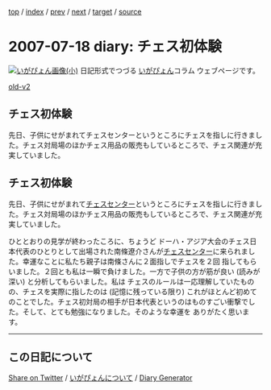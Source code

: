 [top](https://igapyon.github.io/diary/) 
 / [index](https://igapyon.github.io/diary/2007/index.html) 
 / [prev](https://igapyon.github.io/diary/2007/ig070712.html) 
 / [next](https://igapyon.github.io/diary/2007/ig070720.html) 
 / [target](https://igapyon.github.io/diary/2007/ig070718.html) 
 / [source](https://github.com/igapyon/diary/blob/gh-pages/2007/ig070718.html.src.md) 

2007-07-18 diary: チェス初体験
=====================================================================================================
[![いがぴょん画像(小)](https://igapyon.github.io/diary/images/iga200306s.jpg "いがぴょん")](https://igapyon.github.io/diary/memo/memoigapyon.html) 日記形式でつづる [いがぴょん](https://igapyon.github.io/diary/memo/memoigapyon.html)コラム ウェブページです。

[old-v2](ig070718-orig.html)

## チェス初体験

先日、子供にせがまれてチェスセンターというところにチェスを指しに行きました。チェス対局場のほかチェス用品の販売もしているところで、チェス関連が充実していました。


## チェス初体験

先日、子供にせがまれて[チェスセンター](http://www.jca-chess.com/tyesusentaa.htm)というところにチェスを指しに行きました。チェス対局場のほかチェス用品の販売もしているところで、チェス関連が充実していました。

ひととおりの見学が終わったころに、ちょうど ドーハ・アジア大会のチェス日本代表のひとりとして出場された南條遼介さんが[チェスセンター](http://www.jca-chess.com/tyesusentaa.htm)に来られました。幸運なことに私たち親子は南條さんに２面指しでチェスを２回 指してもらいました。２回とも私は一瞬で負けました。一方で子供の方が筋が良い
(読みが深い) と分析してもらいました。私は チェスのルールは一応理解していたものの、チェスを実際に指したのは (記憶に残っている限り) これがほとんど初めてのことでした。チェス初対局の相手が日本代表というのはものすごい衝撃でした。そして、とても勉強になりました。そのような幸運を ありがたく思います。

----------------------------------------------------------------------------------------------------

## この日記について

[Share on Twitter](https://twitter.com/intent/tweet?hashtags=igapyon%2Cdiary%2C%E3%81%84%E3%81%8C%E3%81%B4%E3%82%87%E3%82%93&text=%E3%83%81%E3%82%A7%E3%82%B9%E5%88%9D%E4%BD%93%E9%A8%93&url=https%3A%2F%2Figapyon.github.io%2Fdiary%2F2007%2Fig070718.html) / [いがぴょんについて](https://igapyon.github.io/diary/memo/memoigapyon.html) / [Diary Generator](https://github.com/igapyon/igapyonv3)
